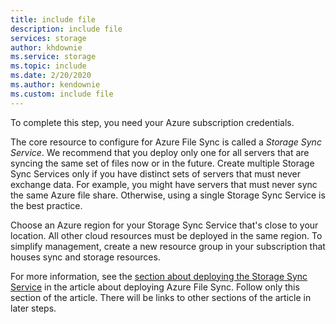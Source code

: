 ```yaml
---
title: include file
description: include file
services: storage
author: khdownie
ms.service: storage
ms.topic: include
ms.date: 2/20/2020
ms.author: kendownie
ms.custom: include file
---
```


To complete this step, you need your Azure subscription credentials.

The core resource to configure for Azure File Sync is called a *Storage Sync Service*. We recommend that you deploy only one for all servers that are syncing the same set of files now or in the future. Create multiple Storage Sync Services only if you have distinct sets of servers that must never exchange data. For example, you might have servers that must never sync the same Azure file share. Otherwise, using a single Storage Sync Service is the best practice.

Choose an Azure region for your Storage Sync Service that's close to your location. All other cloud resources must be deployed in the same region. To simplify management, create a new resource group in your subscription that houses sync and storage resources.

For more information, see the [section about deploying the Storage Sync Service](../articles/storage/file-sync/file-sync-deployment-guide.md#deploy-the-storage-sync-service) in the article about deploying Azure File Sync. Follow only this section of the article. There will be links to other sections of the article in later steps.